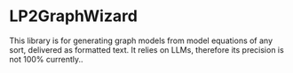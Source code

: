 # LP2GraphWizard
This library is for generating graph models from model equations of any sort, delivered as formatted text. It relies on LLMs, therefore its precision is not 100% currently..
